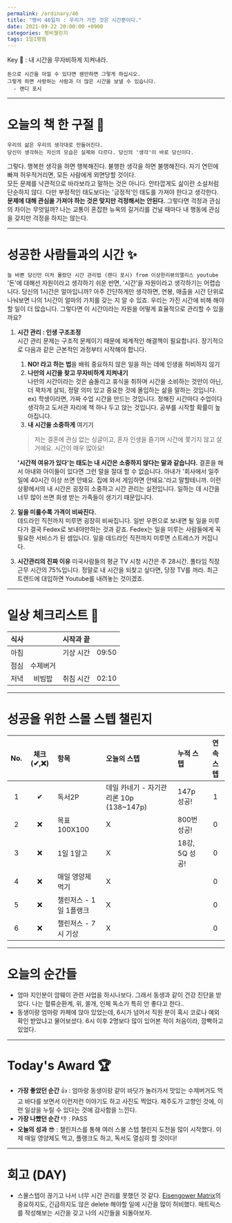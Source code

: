 ```yaml
---
permalink: /ordinary/46
title: "평비 46일차 : 우리가 가진 것은 시간뿐이다."
date: 2021-09-22 20:00:00 +0900
categories: 평비챌린지
tags: 1일1평범
---  
```

Key 🔑 : 내 시간을 무자비하게 지켜내라.
```
돈으로 시간을 아낄 수 있다면 웬만하면 그렇게 하십시오.
그렇게 하면 사랑하는 사람과 더 많은 시간을 보낼 수 있습니다.
  - 랜디 포시
```

---
# 오늘의 책 한 구절 📕  
```
우리의 삶은 우리의 생각대로 만들어진다.
당신이 생각하는 자신의 모습은 실제와 다르다. 당신의 '생각'이 바로 당신이다.
```
그렇다. 행복한 생각을 하면 행복해진다. 불행한 생각을 하면 불행해진다. 자기 연민에 빠져 허우적거리면, 모든 사람에게 외면당할 것이다.  
모든 문제를 낙관적으로 바라보라고 말하는 것은 아니다. 안타깝게도 삶이란 소설처럼 단순하지 않다. 다만 부정적인 태도보다는 '긍정적'인 태도를 가져야 한다고 생각한다. **문제에 대해 관심을 가져야 하는 것은 맞지만 걱정해서는 안된다.** 그렇다면 걱정과 관심의 차이는 무엇일까? 나는 교통이 혼잡한 뉴옥의 길거리를 건널 때마다 내 행동에 관심을 갖지만 걱정을 하지는 않는다.


---
# 성공한 사람들과의 시간 ✨
`늘 바쁜 당신만 미처 몰랐던 시간 관리법 (랜디 포시) from 이상한리뷰의앨리스 youtube`  
'돈'에 대해선 자원이라고 생각하기 쉬운 반면, '시간'을 자원이라고 생각하기는 어렵습니다. 당신의 1시간은 얼마입니까? 아주 간단하게만 생각하면, 연봉, 매출을 시간 단위로 나눠보면 나의 1시간이 얼마의 가치를 갖는 지 알 수 있죠. 우리는 가진 시간에 비해 해야할 일이 더 많습니다. 그렇다면 이 시간이라는 자원을 어떻게 효율적으로 관리할 수 있을까요?  
1. **시간 관리 : 인생 구조조정**  
  시간 관리 문제는 구조적 문제이기 때문에 체계적인 해결책이 필요합니다. 장기적으로 다음과 같은 근본적인 과정부터 시작해야 합니다.  
    1) **NO! 라고 하는 법**을 배워 중요하지 않은 일을 하는 데에 인생을 허비하지 않기  
    2) **나만의 시간을 찾고 무자비하게 지켜내기**  
      나만의 시간이라는 것은 숨돌리고 휴식을 취하며 시간을 소비하는 것만이 아닌, 더 꽉차게 살되, 정말 의미 있고 중요한 것에 몰입하는 삶을 말하는 것입니다.  
      ex) 학생이라면, 가짜 수업 시간을 만드는 것입니다. 정해진 시간마다 수업이다 생각하고 도서관 자리에 책 하나 두고 앉는 것입니다. 공부를 시작할 확률이 높아집니다.  
    3) **내 시간을 소중하게** 여기기  
      > 저는 결혼에 관심 없는 싱글이고, 혼자 인생을 즐기며 시간에 쫓기지 않고 살 거에요. 시간이 매우 많아요!  

      **'시간적 여유가 있다'는 태도는 내 시간은 소중하지 않다는 말과 같습니다.** 결혼을 해서 아내와 아이들이 있다면 그런 말을 절대 할 수 없습니다. 아내가 '회사에서 일주일에 40시간 이상 쓰면 안돼요. 집에 와서 게임하면 안돼요.'라고 말할테니까. 이런 상황에서의 내 시간은 굉장히 소중하고 시간 관리는 실전입니다. 일하는 데 시간을 너무 많이 쓰면 희생 받는 가족들이 생기기 때문입니다.
2. **일을 미룰수록 가격이 비싸진다.**  
  데드라인 직전까지 미루면 굉장히 비싸집니다. 일반 우편으로 보내면 될 일을 미루다가 결국 Fedex로 보내야만하는 것과 같죠. Fedex는 일을 미루는 사람들에게 꼭 필요한 서비스가 된 셈입니다. 일을 데드라인 직전까지 미루면 스트레스가 커집니다.
3. **시간관리의 진짜 이유**
  미국사람들의 평균 TV 시청 시간은 주 28시간. 풀타임 직장 근무 시간의 75%입니다. 정말로 내 시간을 되찾고 싶다면, 당장 TV를 꺼라. 최근 트렌드에 대입하면 Youtube를 내려놓는 것이겠죠.  

---
# 일상 체크리스트 📃

| 식사 |  | 시작과 끝 |  |
|:----:|:----:|:----:|:----:|
| 아침 |  | 기상 시간 | 09:50 |
| 점심 | 수제버거 |  |  |
| 저녁 | 비빔밥 | 취침 시간 | 02:10 |

---
# 성공을 위한 스몰 스텝 챌린지

| No. | 체크(✔,❌) | 항목 | 오늘의 스텝 | 누적 스텝 | 연속 스텝 |
|:----:|:----:|:----|:----|:----|:----:|
| 1 | ✔ | 독서2P | 데일 카네기 - 자기관리론 10p (138~147p) | 147p 성공! | 1 |
| 2 | ❌ | 목표 100X100 | X | 800번 성공! | 0 |
| 3 | ❌ | 1일 1알고 | X | 18강, 5Q 성공! | 0 |
| 4 | ❌ | 매일 영양제 먹기 | X |  | 0 |
| 5 | ❌ | 챌린저스 - 1일 1플랭크 | X |  | 0 |
| 6 | ❌ | 챌린저스 - 7시 기상 | X |  | 0 |

---
# 오늘의 순간들 
- 엄마 지인분이 암웨이 관련 사업을 하시나보다. 그래서 동생과 같이 건강 진단을 받았다. 나는 혈류순환계, 위, 쓸개, 인체 독소가 특히 안 좋다고 한다..
- 동생이랑 엄마랑 카페에 앉아 있었는데, 6시가 넘어서 직원 분이 혹시 코로나 예외 확인 받았냐고 물어보셨다. 6시 이후 2명보다 많이 있어본 적이 처음이라, 깜빡하고 있었다.

---
# Today's Award 🏆
- **가장 좋았던 순간** 👍 : 엄마랑 동생이랑 같이 바닷가 놀러가서 맛있는 수제버거도 먹고 바다를 보면서 이런저런 이야기도 하고 사진도 찍었다. 제주도가 고향인 것에, 이런 일상을 누릴 수 있다는 것에 감사함을 느낀다.  
- **가장 나빴던 순간** 👎 : PASS  
- **오늘의 성과** 😎 : 챌린저스를 통해 여러 스몰 스텝 챌린지 도전을 많이 시작했다. 이제 매일 영양제도 먹고, 플랭크도 하고, 독서도 열심히 할 것이다!  

---
# 회고 (DAY)
- 스몰스텝이 끊기고 나서 너무 시간 관리를 못했던 것 같다. [Eisengower Matrix](https://rlaghdcjf12.github.io/ordinary/40)의 중요하지도, 긴급하지도 않은 delete 해야할 일에 시간을 많이 허비했다. 매트릭스를 작성해보는 시간을 갖고 나의 시간들을 되돌아보자.